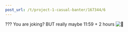 ```yaml
---
post_url: /t/project-1-casual-banter/167344/6
---
```

??? You are joking? BUT really maybe 11:59 + 2 hours ![:thinking:](https://emoji.discourse-cdn.com/google/thinking.png?v=12 ":thinking:")